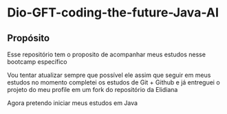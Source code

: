# Dio-GFT-coding-the-future-Java-AI

## Propósito

Esse repositório tem o proposito de acompanhar meus estudos nesse bootcamp específico

Vou tentar atualizar sempre que possível ele assim que seguir em meus estudos no momento completei os estudos de Git + Github e já entreguei o projeto do meu profile em um fork do repositório da Elidiana

Agora pretendo iniciar meus estudos em Java



